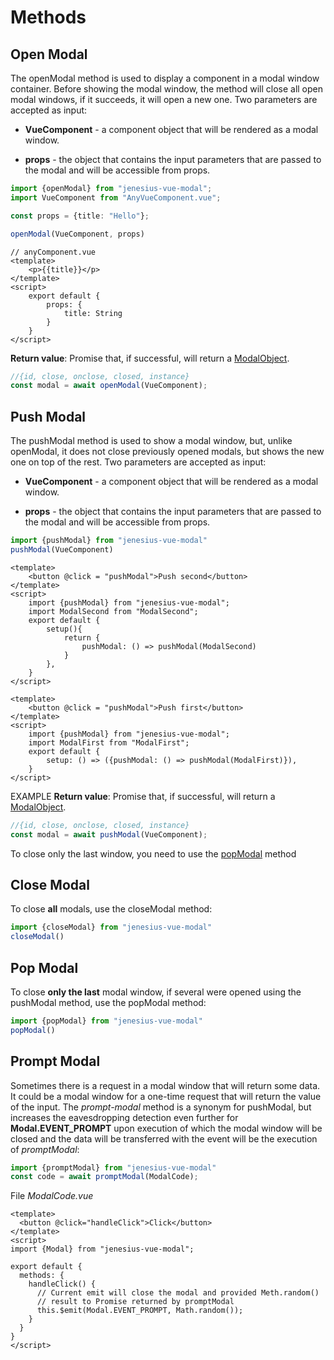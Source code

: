 # Methods

## Open Modal
The openModal method is used to display a component in a modal window container. Before showing the modal window, the method will close all open modal windows, if it succeeds, it will open a new one. Two parameters are accepted as input:
- **VueComponent** - a component object that will be rendered as a modal window.

- **props** - the object that contains the input parameters that are passed to the modal and will be accessible from props.
```ts
import {openModal} from "jenesius-vue-modal";
import VueComponent from "AnyVueComponent.vue";

const props = {title: "Hello"};

openModal(VueComponent, props)
```
```vue
// anyComponent.vue
<template>
    <p>{{title}}</p>
</template>
<script>
    export default {
        props: {
            title: String
        }
    }
</script>
```
**Return value**: Promise that, if successful, will return a [ModalObject](/guide/modal-object).
```ts
//{id, close, onclose, closed, instance}
const modal = await openModal(VueComponent);
```
## Push Modal
The pushModal method is used to show a modal window, but, unlike openModal, it does not close previously opened modals, but shows the new one on top of the rest. Two parameters are accepted as input:
- **VueComponent** - a component object that will be rendered as a modal window.

- **props** - the object that contains the input parameters that are passed to the modal and will be accessible from props.

```ts
import {pushModal} from "jenesius-vue-modal"
pushModal(VueComponent)
```
```vue
<template>
    <button @click = "pushModal">Push second</button>
</template>
<script>
    import {pushModal} from "jenesius-vue-modal";
    import ModalSecond from "ModalSecond";
    export default {
        setup(){
            return {
                pushModal: () => pushModal(ModalSecond)
            }
        },
    }
</script>
```
```vue
<template>
    <button @click = "pushModal">Push first</button>
</template>
<script>
    import {pushModal} from "jenesius-vue-modal";
    import ModalFirst from "ModalFirst";
    export default {
        setup: () => ({pushModal: () => pushModal(ModalFirst)}),
    }
</script>
```
EXAMPLE
**Return value**: Promise that, if successful, will return a [ModalObject](/guide/modal-object).
```ts
//{id, close, onclose, closed, instance}
const modal = await pushModal(VueComponent); 
```
To close only the last window, you need to use the [popModal](#pop-modal) method

## Close Modal
To close **all** modals, use the closeModal method:
```ts
import {closeModal} from "jenesius-vue-modal"
closeModal()
```

## Pop Modal
To close **only the last** modal window, if several were opened 
using the pushModal method, use the popModal method:
```ts
import {popModal} from "jenesius-vue-modal"
popModal()
```

## Prompt Modal
Sometimes there is a request in a modal window that will return some data. It could be
a modal window for a one-time request that will return the value of the input.
The *prompt-modal* method is a synonym for pushModal, but increases the eavesdropping detection even further
for **Modal.EVENT_PROMPT** upon execution of which the modal window will be closed and the data will be transferred
with the event will be the execution of *promptModal*:
```ts
import {promptModal} from "jenesius-vue-modal"
const code = await promptModal(ModalCode);
```
File *ModalCode.vue*

```vue
<template>
  <button @click="handleClick">Click</button>
</template>
<script>
import {Modal} from "jenesius-vue-modal";

export default {
  methods: {
    handleClick() {
      // Current emit will close the modal and provided Meth.random() 
      // result to Promise returned by promptModal
      this.$emit(Modal.EVENT_PROMPT, Math.random());
    }
  }
}
</script>

```
